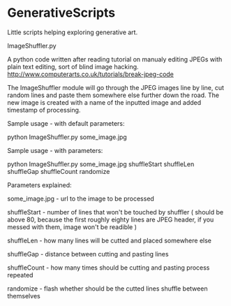 GenerativeScripts
=================

Little scripts helping exploring generative art.

ImageShuffler.py

A python code written after reading tutorial on manualy editing JPEGs with plain text editing, sort of blind image hacking. http://www.computerarts.co.uk/tutorials/break-jpeg-code

The ImageShuffler module will go through the JPEG images line by line, cut random lines and paste them somewhere else further down the road. The new image is created with a name of the inputted image and added timestamp of processing.


Sample usage - with default parameters: 

python ImageShuffler.py some_image.jpg

Sample usage - with parameters: 

python ImageShuffler.py some_image.jpg shuffleStart shuffleLen shuffleGap shuffleCount randomize

Parameters explained:

some_image.jpg - url to the image to be processed

shuffleStart - number of lines that won't be touched by shuffler ( should be above 80, because the first roughly eighty lines are JPEG header, if you messed with them, image won't be readible )

shuffleLen - how many lines will be cutted and placed somewhere else

shuffleGap - distance between cutting and pasting lines

shuffleCount - how many times should be cutting and pasting process repeated

randomize - flash whether should be the cutted lines shuffle between themselves







